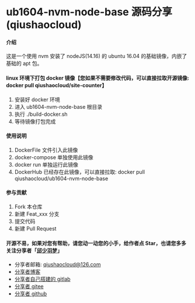 # ub1604-nvm-node-base 源码分享(qiushaocloud)


#### 介绍
这是一个使用 nvm 安装了 nodeJS(14.16) 的 ubuntu 16.04 的基础镜像，内嵌了基础的 apt 包。


#### linux 环境下打包 docker 镜像【您如果不需要修改代码，可以直接拉取开源镜像: docker pull qiushaocloud/site-counter】
1. 安装好 docker 环境
2. 进入 ub1604-nvm-node-base 根目录
3. 执行 ./build-docker.sh
4. 等待镜像打包完成


#### 使用说明

1.  DockerFile 文件引入此镜像
2.  docker-compose 单独使用此镜像
3.  docker run 单独运行此镜像
4.  DockerHub 已经存在此镜像，可以直接拉取: docker pull qiushaocloud/ub1604-nvm-node-base


#### 参与贡献

1.  Fork 本仓库
2.  新建 Feat_xxx 分支
3.  提交代码
4.  新建 Pull Request


#### 开源不易，如果对您有帮助，请您动一动您的小手，给作者点 Star，也请您多多关注分享者「[邱少羽梦](https://www.qiushaocloud.top)」

* 分享者邮箱: [qiushaocloud@126.com](mailto:qiushaocloud@126.com)
* [分享者博客](https://www.qiushaocloud.top)
* [分享者自己搭建的 gitlab](https://gitlab.qiushaocloud.top/qiushaocloud) 
* [分享者 gitee](https://gitee.com/qiushaocloud/dashboard/projects) 
* [分享者 github](https://github.com/qiushaocloud?tab=repositories) 

